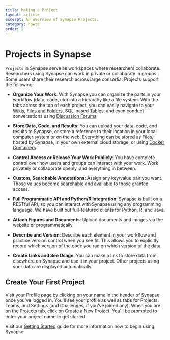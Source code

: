 ```yaml
---
title: Making a Project
layout: article
excerpt: An overview of Synapse Projects.
category: howto
order: 2
---
```



# Projects in Synapse 

`Projects` in Synapse serve as workspaces where researchers collaborate. Researchers using Synapse can work in private or collaborate in groups. Some users share their research across large consortia. Projects support the following:

* **Organize Your Work**: With Synapse you can organize the parts in your workflow (data, code, etc) into a hierarchy like a file system. With the tabs across the top of each project, you can easily navigate to your [Wikis](http://docs.synapse.org/articles/wikis.html), [Files and Folders](http://docs.synapse.org/articles/files_and_versioning.html), SQL-based [Tables](http://docs.synapse.org/articles/tables.html), and even conduct conversations using [Discussion Forums](http://docs.synapse.org/articles/discussion.html). 

* **Store Data, Code, and Results**: You can upload your data, code, and results to Synapse, or store a reference to their location in your local computer system or on the web. Everything can be stored as Files, hosted by Synapse, in your own external cloud storage, or using [Docker Containers](http://docs.synapse.org/articles/docker.html). 

* **Control Access or Release Your Work Publicly**: You have complete control over how users and groups can interact with your work. Work privately or collaborate openly, and everything in between.

* **Custom, Searchable Annotations**: Assign any key/value pair you want. Those values become searchable and available to those granted access.

* **Full Programmatic API and Python/R Integration**: Synapse is built on a RESTful API, so you can interact with Synapse using any programming language. We have built out full-featured clients for Python, R, and Java. 

* **Attach Figures and Documents**: Upload documents and images via the website or programmatically.

* **Describe and Version**: Describe each element in your workflow and practice version control when you see fit. This allows you to explicitly record which version of the code you ran on which version of the data.

* **Create Links and See Usage**: You can make a link to store data from elsewhere on Synapse
and use it in your project. Other projects using your data are displayed automatically.

## Create Your First Project

Visit your Profile page by clicking on your name in the header of Synapse once you've logged in. You'll see your profile as well as tabs for Projects, Teams, and Settings (and Challenges, if you've joined any). When you are on the Projects tab, click on Create a New Project. You'll be prompted to enter your project name to get started. 

Visit our [Getting Started](/articles/getting_started.html) guide for more information how to begin using Synapse. 
